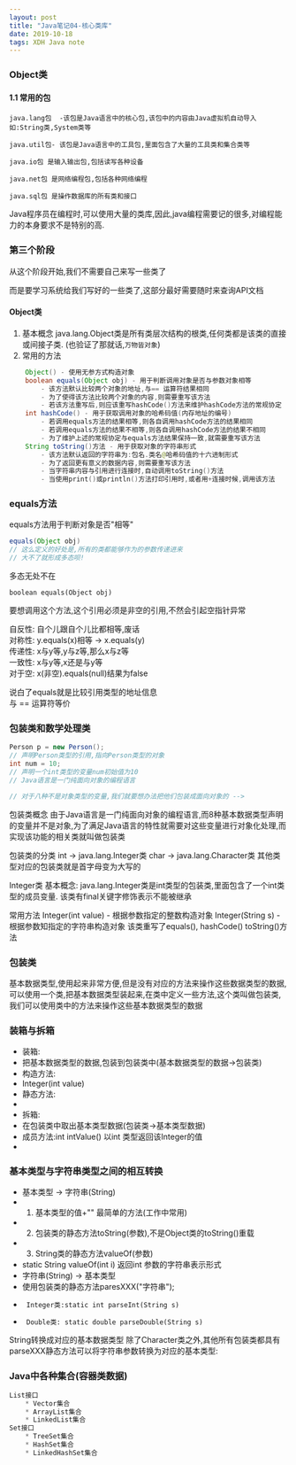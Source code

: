 ```yaml
---  
layout: post  
title: "Java笔记04-核心类库"  
date: 2019-10-18  
tags: XDH Java note  
---  
```


### Object类
#### 1.1 常用的包
    java.lang包  -该包是Java语言中的核心包,该包中的内容由Java虚拟机自动导入
    如:String类,System类等

    java.util包- 该包是Java语言中的工具包,里面包含了大量的工具类和集合类等

    java.io包 是输入输出包,包括读写各种设备

    java.net包 是网络编程包,包括各种网络编程

    java.sql包 是操作数据库的所有类和接口

Java程序员在编程时,可以使用大量的类库,因此,java编程需要记的很多,对编程能力的本身要求不是特别的高.

### 第三个阶段
从这个阶段开始,我们不需要自己来写一些类了

而是要学习系统给我们写好的一些类了,这部分最好需要随时来查询API文档

#### Object类
1. 基本概念
    java.lang.Object类是所有类层次结构的根类,任何类都是该类的直接或间接子类.
    (也验证了那就话,`万物皆对象`)
2. 常用的方法
```java
    Object() - 使用无参方式构造对象
    boolean equals(Object obj) - 用于判断调用对象是否与参数对象相等
        - 该方法默认比较两个对象的地址,与== 运算符结果相同
        - 为了使得该方法比较两个对象的内容,则需要重写该方法
        - 若该方法重写后,则应该重写hashCode()方法来维护hashCode方法的常规协定
    int hashCode() - 用于获取调用对象的哈希码值(内存地址的编号)
        - 若调用equals方法的结果相等,则各自调用hashCode方法的结果相同
        - 若调用equals方法的结果不相等,则各自调用hashCode方法的结果不相同
        - 为了维护上述的常规协定与equals方法结果保持一致,就需要重写该方法
    String toString()方法 - 用于获取对象的字符串形式
        - 该方法默认返回的字符串为:包名.类名@哈希码值的十六进制形式
        - 为了返回更有意义的数据内容,则需要重写该方法
        - 当字符串内容与引用进行连接时,自动调用toString()方法
        - 当使用print()或println()方法打印引用时,或者用+连接时候,调用该方法
```

### equals方法
equals方法用于判断对象是否"相等"
```java
equals(Object obj)
// 这么定义的好处是,所有的类都能够作为的参数传递进来
// 大不了就形成多态呗!
```
多态无处不在
```
boolean equals(Object obj)
```
要想调用这个方法,这个引用必须是非空的引用,不然会引起空指针异常

自反性: 自个儿跟自个儿比都相等,废话  
对称性: y.equals(x)相等 -> x.equals(y)  
传递性: x与y等,y与z等,那么x与z等  
一致性: x与y等,x还是与y等  
对于空: x(非空).equals(null)结果为false  

说白了equals就是比较引用类型的地址信息  
与 == 运算符等价


### 包装类和数学处理类
```java
Person p = new Person();
// 声明Person类型的引用,指向Person类型的对象
int num = 10;
// 声明一个int类型的变量num初始值为10
// Java语言是一门纯面向对象的编程语言

// 对于八种不是对象类型的变量,我们就要想办法把他们包装成面向对象的 -->
```

包装类概念
    由于Java语言是一门纯面向对象的编程语言,而8种基本数据类型声明的变量并不是对象,为了满足Java语言的特性就需要对这些变量进行对象化处理,而实现该功能的相关类就叫做包装类

包装类的分类
    int -> java.lang.Integer类
    char -> java.lang.Character类
    其他类型对应的包装类就是首字母变为大写的

Integer类
基本概念:
    java.lang.Integer类是int类型的包装类,里面包含了一个int类型的成员变量.
    该类有final关键字修饰表示不能被继承

常用方法
    Integer(int value) - 根据参数指定的整数构造对象
    Integer(String s) - 根据参数知指定的字符串构造对象
    该类重写了equals(), hashCode() toString()方法

### 包装类
基本数据类型,使用起来非常方便,但是没有对应的方法来操作这些数据类型的数据,可以使用一个类,把基本数据类型装起来,在类中定义一些方法,这个类叫做包装类,我们可以使用类中的方法来操作这些基本数据类型的数据

### 装箱与拆箱
* 装箱:
 * 把基本数据类型的数据,包装到包装类中(基本数据类型的数据->包装类)
 * 构造方法:
 *  Integer(int value)
 *  静态方法:
 *
 * 拆箱:
 *  在包装类中取出基本类型数据(包装类->基本类型数据)
 *  成员方法:int intValue() 以int 类型返回该Integer的值
 *


### 基本类型与字符串类型之间的相互转换


* 基本类型 -> 字符串(String)
* 1. 基本类型的值+"" 最简单的方法(工作中常用)
* 2. 包装类的静态方法toString(参数),不是Object类的toString()重载
* 3. String类的静态方法valueOf(参数)
* static String valueOf(int i) 返回int 参数的字符串表示形式
* 字符串(String) -> 基本类型
*  使用包装类的静态方法paresXXX("字符串");
*      Integer类:static int parseInt(String s)
*      Double类: static double parseDouble(String s)

String转换成对应的基本数据类型
除了Character类之外,其他所有包装类都具有parseXXX静态方法可以将字符串参数转换为对应的基本类型:

### Java中各种集合(容器类数据)
```java
List接口
    * Vector集合
    * ArrayList集合
    * LinkedList集合
Set接口
    * TreeSet集合
    * HashSet集合
    * LinkedHashSet集合
```    